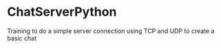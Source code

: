 # ChatServerPython
Training to do a simple server connection using TCP and UDP to create a basic chat

